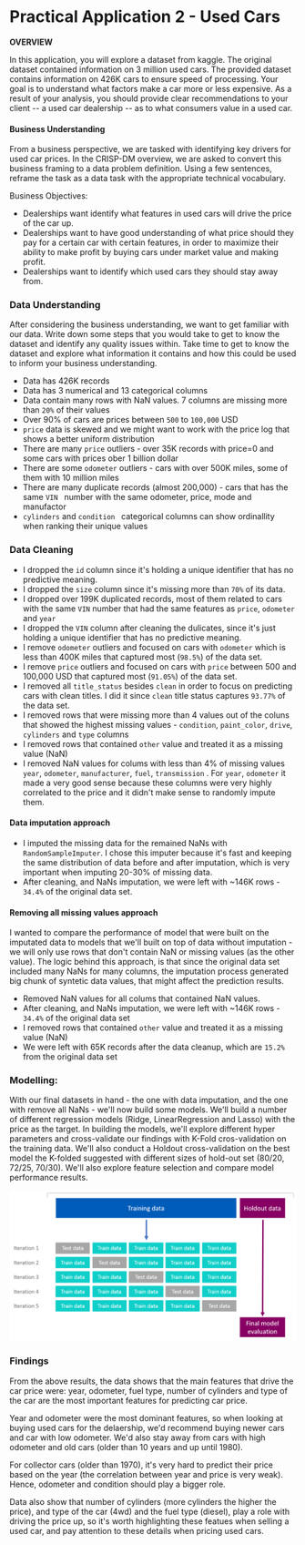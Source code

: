 # Practical Application 2 - Used Cars

**OVERVIEW**

In this application, you will explore a dataset from kaggle. The original dataset contained information on 3 million used cars. The provided dataset contains information on 426K cars to ensure speed of processing.  Your goal is to understand what factors make a car more or less expensive.  As a result of your analysis, you should provide clear recommendations to your client -- a used car dealership -- as to what consumers value in a used car.

#### Business Understanding

From a business perspective, we are tasked with identifying key drivers for used car prices.  In the CRISP-DM overview, we are asked to convert this business framing to a data problem definition.  Using a few sentences, reframe the task as a data task with the appropriate technical vocabulary.

 Business Objectives:
 * Dealerships want identify what features in used cars will drive the price of the car up.
 * Dealerships want to have good understanding of what price should they pay for a certain car with certain features, in order to maximize their ability to make profit by buying cars under market value and making profit.
 * Dealerships want to identify which used cars they should stay away from.

 
### Data Understanding

After considering the business understanding, we want to get familiar with our data.  Write down some steps that you would take to get to know the dataset and identify any quality issues within.  Take time to get to know the dataset and explore what information it contains and how this could be used to inform your business understanding.

* Data has 426K records
* Data has 3 numerical and 13 categorical columns
* Data contain many rows with NaN values. 7 columns are missing more than `20%` of their values
* Over 90% of cars are prices between `500` to `100,000` USD
* `price` data is skewed and we might want to work with the price log that shows a better uniform distribution
* There are many `price` outliers - over 35K records with price=0 and some cars with prices ober 1 billion dollar
* There are some `odometer` outliers - cars with over 500K miles, some of them with 10 million miles
* There are many duplicate records (almost 200,000) - cars that has the same `VIN ` number with the same odometer, price, mode and  manufactor
* `cylinders` and `condition ` categorical columns can show ordinallity when ranking their unique values

### Data Cleaning 
* I dropped the `id` column since it's holding a unique identifier that has no predictive meaning. 
* I dropped the `size` column since it's missing more than `70%` of its data.
* I dropped over 199K duplicated records, most of them related to cars with the same `VIN` number that had the same features as `price`, `odometer` and `year`
* I dropped the `VIN` column after cleaning the dulicates, since it's just holding a unique identifier that has no predictive meaning. 
* I remove `odometer` outliers and focused on cars with `odometer` which is less than 400K miles that captured most  (`98.5%`) of the data set.
* I remove `price` outliers and focused on cars with `price` between 500 and 100,000 USD that captured most (`91.05%`) of the data set.
* I removed all `title_status` besides `clean` in order to focus on predicting cars with clean titles. I did it since `clean` title status captures `93.77%` of the data set.
* I removed rows that were missing more than 4 values out of the coluns that showed the highest missing values - `condition`, `paint_color`, `drive`, `cylinders` and `type` columns
* I removed rows that contained `other` value and treated it as a missing value (NaN)
* I removed NaN values for colums with less than 4% of missing values `year`, `odometer`, `manufacturer`, `fuel`, `transmission` . For `year`, `odometer` it made a very good sense because these columns were very highly correlated to the price and it didn't make sense to randomly impute them.

#### Data imputation approach
* I imputed the missing data for the remained NaNs with `RandomSampleImputer`. I chose this imputer because it's fast and keeping the same distribution of data before and after imputation, which is very important when imputing 20-30% of missing data.
* After cleaning, and NaNs imputation, we were left with ~146K rows - `34.4%` of the original data set.

#### Removing all missing values approach
 I wanted to compare the performance of model that were built on the imputated data to models that we'll built on top of data without imputation - we will only use rows that don't contain NaN or missing values (as the other value). The logic behind this approach, is that since the original data set included many NaNs for many columns, the imputation process generated big chunk of syntetic data values, that might affect the prediction results.

* Removed NaN values for all colums that contained NaN values.
* After cleaning, and NaNs imputation, we were left with ~146K rows - `34.4%` of the original data set
* I removed rows that contained `other` value and treated it as a missing value (NaN)
* We were left with 65K records after the data cleanup, which are `15.2%` from the original data set 


### Modelling:
With our final datasets in hand - the one with data imputation, and the one with remove all NaNs - we'll now build some models. We'll build a number of different regression models (Ridge, LinearRegression and Lasso) with the price as the target. In building the models, we'll explore different hyper parameters and cross-validate our findings with K-Fold cros-validation on the training data. We'll also conduct a Holdout cross-validation on the best model the K-folded suggested with different sizes of hold-out set (80/20, 72/25, 70/30).
We'll also explore feature selection and compare model performance results.

![](images/holdout-crossvalidation.png)

### Findings
From the above results, the data shows that the main features that drive the car price were: year, odometer, fuel type, number of cylinders and type of the car are the most important features for predicting car price.

Year and odometer were the most dominant features, so when looking at buying used cars for the delaership, we'd recommend buying newer cars and car with low odometer.
We'd also stay away from cars with high odometer and old cars (older than 10 years and up until 1980).

For collector cars (older than 1970), it's very hard to predict their price based on the year (the correlation between year and price is very weak). Hence, odometer and condition should play a bigger role.

Data also show that number of cylinders (more cylinders the higher the price), and type of the car (4wd) and the fuel type (diesel), play a role with driving the price up, so it's worth highlighting these featues when selling a used car, and pay attention to these details when pricing used cars. 
